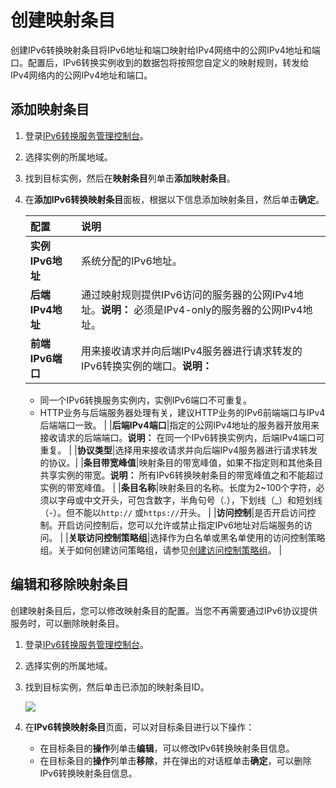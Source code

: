 # 创建映射条目

创建IPv6转换映射条目将IPv6地址和端口映射给IPv4网络中的公网IPv4地址和端口。配置后，IPv6转换实例收到的数据包将按照您自定义的映射规则，转发给IPv4网络内的公网IPv4地址和端口。

## 添加映射条目

1.  登录[IPv6转换服务管理控制台](https://ipv6trans.console.aliyun.com/instances/cn-hangzhou)。

2.  选择实例的所属地域。

3.  找到目标实例，然后在**映射条目**列单击**添加映射条目**。

4.  在**添加IPv6转换映射条目**面板，根据以下信息添加映射条目，然后单击**确定**。

    |配置|说明|
    |:-|:-|
    |**实例IPv6地址**|系统分配的IPv6地址。|
    |**后端IPv4地址**|通过映射规则提供IPv6访问的服务器的公网IPv4地址。**说明：** 必须是IPv4-only的服务器的公网IPv4地址。 |
    |**前端IPv6端口**|用来接收请求并向后端IPv4服务器进行请求转发的IPv6转换实例的端口。**说明：**

    -   同一个IPv6转换服务实例内，实例IPv6端口不可重复。
    -   HTTP业务与后端服务器处理有关，建议HTTP业务的IPv6前端端口与IPv4后端端口一致。 |
    |**后端IPv4端口**|指定的公网IPv4地址的服务器开放用来接收请求的后端端口。**说明：** 在同一个IPv6转换实例内，后端IPv4端口可重复。 |
    |**协议类型**|选择用来接收请求并向后端IPv4服务器进行请求转发的协议。|
    |**条目带宽峰值**|映射条目的带宽峰值，如果不指定则和其他条目共享实例的带宽。**说明：** 所有IPv6转换映射条目的带宽峰值之和不能超过实例的带宽峰值。 |
    |**条目名称**|映射条目的名称。长度为2~100个字符，必须以字母或中文开头，可包含数字，半角句号（.），下划线（\_）和短划线（-）。但不能以`http://` 或`https://`开头。 |
    |**访问控制**|是否开启访问控制。开启访问控制后，您可以允许或禁止指定IPv6地址对后端服务的访问。 |
    |**关联访问控制策略组**|选择作为白名单或黑名单使用的访问控制策略组。关于如何创建访问策略组，请参见[创建访问控制策略组](/cn.zh-CN/用户指南/访问控制/配置访问控制策略组.md)。 |


## 编辑和移除映射条目

创建映射条目后，您可以修改映射条目的配置。当您不再需要通过IPv6协议提供服务时，可以删除映射条目。

1.  登录[IPv6转换服务管理控制台](https://ipv6trans.console.aliyun.com/instances/cn-hangzhou)。

2.  选择实例的所属地域。

3.  找到目标实例，然后单击已添加的映射条目ID。

    ![](https://static-aliyun-doc.oss-accelerate.aliyuncs.com/assets/img/zh-CN/1452363161/p7290.png)

4.  在**IPv6转换映射条目**页面，可以对目标条目进行以下操作：

    -   在目标条目的**操作**列单击**编辑**，可以修改IPv6转换映射条目信息。
    -   在目标条目的**操作**列单击**移除**，并在弹出的对话框单击**确定**，可以删除IPv6转换映射条目信息。

